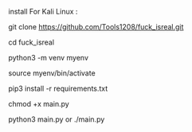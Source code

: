 install For Kali Linux : 

 git clone https://github.com/Tools1208/fuck_isreal.git

 cd fuck_isreal
 
 python3 -m venv myenv
 
 source myenv/bin/activate
 
 pip3 install -r requirements.txt
 
 chmod +x main.py
 
 python3 main.py
or 
 ./main.py
